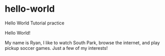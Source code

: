 # hello-world
Hello World Tutorial practice

Hello World!

My name is Ryan, I like to watch South Park, browse the internet, 
and play pickup soccer games. Just a few of my interests!
